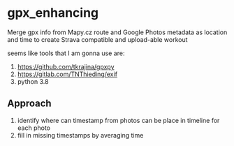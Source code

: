 # gpx_enhancing
Merge gpx info from Mapy.cz route and Google Photos metadata as location and time to create Strava compatible and upload-able workout

seems like tools that I am gonna use are:
1. https://github.com/tkrajina/gpxpy
2. https://gitlab.com/TNThieding/exif
3. python 3.8

## Approach

1. identify where can timestamp from photos can be place in timeline for each photo
2. fill in missing timestamps by averaging time
